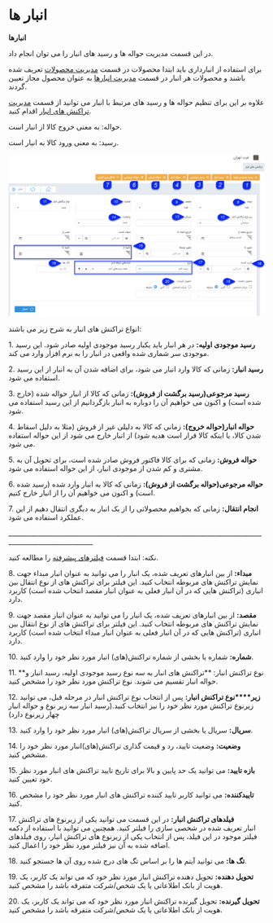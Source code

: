 # انبار ها    

**انبارها**

در این قسمت مدیریت حواله ها و رسید های انبار را می توان انجام داد.

برای استفاده از انبارداری باید ابتدا محصولات در قسمت [مدیریت محصولات](../BaseInformatio/ProduceManagement.md) تعریف شده باشند و محصولات هر انبار در قسمت [مدیریت انبارها](../Setting/Warehousemanagement.md) به عنوان محصول مجاز تعیین گردند.

علاوه بر این برای تنظیم حواله ها و رسید های مرتبط با انبار می توانید از قسمت [مدیریت تراکنش های انبار](../Setting/Personalizing/Warehousedraftmanagement.md) اقدام کنید.

حواله: به معنی خروج کالا از انبار است.

رسید: به معنی ورود کالا به انبار است.

![](WareHouse.jpg)

انواع تراکنش های انبار به شرح زیر می باشند:

1\. **رسید موجودی اولیه:** در هر انبار باید یکبار رسید موجودی اولیه صادر شود. این رسید موجودی سر شماری شده واقعی در انبار را به نرم افزار وارد می کند.

2\. **رسید انبار:** زمانی که کالا وارد انبار می شود، برای اضافه شدن آن به انبار از این رسید استفاده می شود.

3\. **رسید مرجوعی(رسید برگشت از فروش):** زمانی که کالا از انبار حواله شده (خارج شده است) و اکنون می خواهیم آن را دوباره به انبار بازگردانیم از این رسید استفاده می شود.

4\. **حواله انبار(حواله خروج):** زمانی که کالا به دلیلی غیر از فروش (مثلا به دلیل اسقاط شدن کالا، یا اینکه کالا قرار است هدیه شود) از انبار خارج می شود از این حواله استفاده می شود.

5\. **حواله فروش:** زمانی که برای کالا فاکتور فروش صادر شده است، برای تحویل آن به مشتری و کم شدن از موجودی انبار، از این حواله استفاده می شود.

6\. **حواله مرجوعی(حواله برگشت از فروش):** زمانی که کالا به انبار وارد شده (رسید شده است) و اکنون می خواهیم آن را از انبار خارج کنیم.

7\. **انجام انتقال:** زمانی که بخواهیم محصولاتی را از یک انبار به دیگری انتقال دهیم از این عملکرد استفاده می شود.

\_\_\_\_\_\_\_\_\_\_\_\_\_\_\_\_\_\_\_\_\_\_\_\_\_\_\_\_\_\_\_\_\_\_\_\_\_\_\_\_\_\_\_\_\_\_\_\_\_\_\_\_\_\_\_\_\_\_\_\_\_\_\_\_\_\_\_\_\_\_\_\_\_\_\_\_\_\_\_\_\_\_\_\_\_\_\_\_\_\_\_\_\_\_\_\_\_\_\_\_\_\_\_\_

نکته: ابتدا قسمت [فیلترهای پیشرفته](PayamGostarSyncBank\JobsForFirst\Background\AdvancedFilters.md) را مطالعه کنید.

8\. **مبداء:** از بین انبارهای تعریف شده، یک انبار را می توانید به عنوان انبار مبداء جهت نمایش تراکنش های مربوطه انتخاب کنید. این فیلتر برای تراکنش های از نوع انتقال بین انباری (تراکنش هایی که در آن انبار فعلی به عنوان انبار مقصد انتخاب شده است) کاربرد دارد.

9\. **مقصد:** از بین انبارهای تعریف شده، یک انبار را می توانید به عنوان انبار مقصد جهت نمایش تراکنش های مربوطه انتخاب کنید. این فیلتر برای تراکنش های از نوع انتقال بین انباری (تراکنش هایی که در آن انبار فعلی به عنوان انبار مبداء انتخاب شده است) کاربرد دارد.

10\. **شماره:** شماره یا بخشی از شماره تراکنش(های) انبار مورد نظر خود را وارد کنید.

11\. **نوع تراکنش انبار: **تراکنش های انبار به سه نوع رسید موجودی اولیه، رسید انبار و حواله انبار تقسیم می شوند. نوع تراکنش مورد نظر خود را مشخص کنید.

12. **زیر****نوع تراکنش انبار:** پس از انتخاب نوع تراکنش انبار در مرحله قبل، می توانید زیرنوع تراکنش مورد نظر خود را نیز انتخاب کنید.(رسید انبار سه زیر نوع و حواله انبار چهار زیرنوع دارد)

13\. **سریال:** سریال یا بخشی از سریال تراکنش(های) انبار مورد نظر خود را وارد کنید.

14\. **وضعیت:** وضعیت تایید، رد و قیمت گذاری تراکنش(های)انبار مورد نظر خود را مشخص کنید.

15\. **بازه تایید:** می توانید یک حد پایین و بالا برای تاریخ تایید تراکنش های انبار مورد نظر خود تعیین کنید.

16\. **تاییدکننده:** می توانید کاربر تایید کننده تراکنش های انبار مورد نظر خود را مشخص کنید.

17\. **فیلدهای تراکنش انبار:** در این قسمت می توانید یکی از زیرنوع های تراکنش انبار تعریف شده در شخصی سازی را فیلتر کنید. همچنین می توانید با استفاده از دکمه فیلتر موجود در این فیلد، پس از انتخاب یکی از زیرنوع های تراکنش انبار، روی فیلدهای اضافه شده به آن نیز فیلتر مورد نظر خود را اعمال کنید.

18\. **تگ ها:** می توانید آیتم ها را بر اساس تگ های درج شده روی آن ها جستجو کنید.

19\. **تحویل دهنده:** تحویل دهنده تراکنش انبار مورد نظر خود که می تواند یک کاربر، یک هویت از بانک اطلاعاتی یا یک شخص/شرکت متفرقه باشد را مشخص کنید.

20\. **تحویل گیرنده:** تحویل گیرنده تراکنش انبار مورد نظر خود که می تواند یک کاربر، یک هویت از بانک اطلاعاتی یا یک شخص/شرکت متفرقه باشد را مشخص کنید.